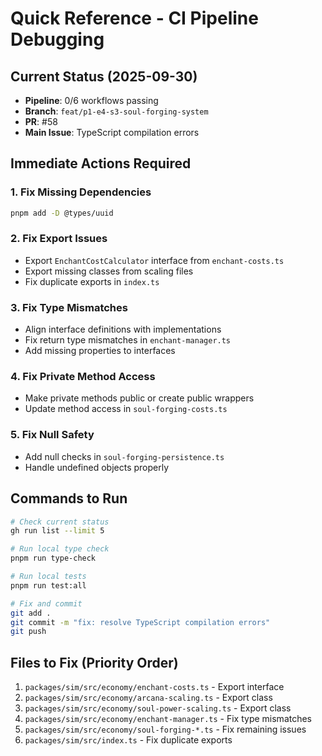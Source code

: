 # Quick Reference - CI Pipeline Debugging

## Current Status (2025-09-30)

- **Pipeline**: 0/6 workflows passing
- **Branch**: `feat/p1-e4-s3-soul-forging-system`
- **PR**: #58
- **Main Issue**: TypeScript compilation errors

## Immediate Actions Required

### 1. Fix Missing Dependencies

```bash
pnpm add -D @types/uuid
```

### 2. Fix Export Issues

- Export `EnchantCostCalculator` interface from `enchant-costs.ts`
- Export missing classes from scaling files
- Fix duplicate exports in `index.ts`

### 3. Fix Type Mismatches

- Align interface definitions with implementations
- Fix return type mismatches in `enchant-manager.ts`
- Add missing properties to interfaces

### 4. Fix Private Method Access

- Make private methods public or create public wrappers
- Update method access in `soul-forging-costs.ts`

### 5. Fix Null Safety

- Add null checks in `soul-forging-persistence.ts`
- Handle undefined objects properly

## Commands to Run

```bash
# Check current status
gh run list --limit 5

# Run local type check
pnpm run type-check

# Run local tests
pnpm run test:all

# Fix and commit
git add .
git commit -m "fix: resolve TypeScript compilation errors"
git push
```

## Files to Fix (Priority Order)

1. `packages/sim/src/economy/enchant-costs.ts` - Export interface
2. `packages/sim/src/economy/arcana-scaling.ts` - Export class
3. `packages/sim/src/economy/soul-power-scaling.ts` - Export class
4. `packages/sim/src/economy/enchant-manager.ts` - Fix type mismatches
5. `packages/sim/src/economy/soul-forging-*.ts` - Fix remaining issues
6. `packages/sim/src/index.ts` - Fix duplicate exports
